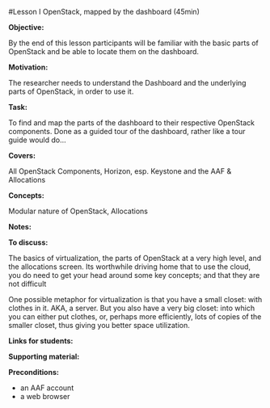 #Lesson I OpenStack, mapped by the dashboard (45min)


**Objective:** 

By the end of this lesson participants will be familiar with the basic parts of OpenStack and be able to 
locate them on the dashboard.

**Motivation:** 

The researcher needs to understand the Dashboard and the underlying parts of OpenStack, in order to use it.

**Task:**

To find and map the parts of the dashboard to  their respective OpenStack components. Done as a guided tour of 
the dashboard, rather like a tour guide would do...
 
**Covers:**

All OpenStack Components, Horizon, esp. Keystone and the AAF & Allocations 

**Concepts:**

Modular nature of OpenStack, Allocations

**Notes:** 

**To discuss:** 

The basics of virtualization, the parts of OpenStack at a very high level, and the allocations screen. 
Its worthwhile driving home that to use the cloud, you do need to get your head around some key concepts; and that they 
are not difficult

One possible metaphor for virtualization is that you have a small closet: with clothes in it. AKA, a server. But you 
also have a very big closet: into which you can either put clothes, or, perhaps more efficiently, lots of copies of the 
smaller closet, thus giving you better space utilization.

**Links for students:** 

**Supporting material:**

**Preconditions:** 

* an AAF account
* a web browser


